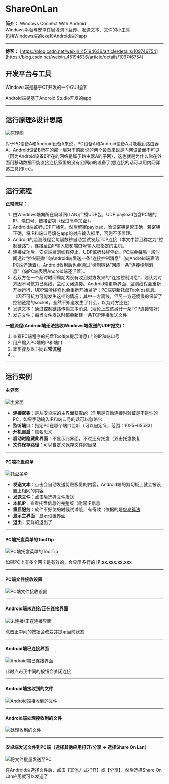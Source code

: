 # ShareOnLan

**简介：**
Windows Connect With Android  
Windows平台与安卓在局域网下互传、发送文本、文件的小工具  
包括Windows端的exe和Android端的app
***

**博客：**
[https://blog.csdn.net/weixin_45194636/article/details/109746754](https://blog.csdn.net/weixin_45194636/article/details/109746754)

## 开发平台与工具

Windows端是基于QT开发的一个GUI程序

Android端是基于Android Studio开发的app
***

## 运行原理&设计思路
![原理图](https://img-blog.csdnimg.cn/20201117174213479.png?x-oss-process=image/watermark,type_ZmFuZ3poZW5naGVpdGk,shadow_10,text_aHR0cHM6Ly9ibG9nLmNzZG4ubmV0L3dlaXhpbl80NTE5NDYzNg==,size_16,color_FFFFFF,t_70#pic_center)

对于PC设备A和Android设备A来说，PC设备A和Android设备A只能看到路由器A，Android设备B所在的那一层对于前面说的两个设备来说是内网设备而不可见（因为Android设备B所在的网络是属于路由器A的子网），这也就是为什么你在外面用移动数据不能直接连接家里的没有公网ip的设备了(想连接的话可以用内网穿透工具如frp）。

***

## 运行流程

**正常流程：**  

1. 由Windows端向所在局域网(LAN)广播UDP包，UDP payload包含PC端的IP、端口号、链接密钥（经过简单加密）。  
2. Android端监听UDP广播包，然后解密payload，验证密钥是否正确：若密钥正确，将IP和端口号填在app的对应输入框里，否则不予置理。  
3. Android的监测线程会每隔数秒自动尝试发起TCP连接（本文中暂且称之为“控制链路”），连接至由IP输入框和端口号输入框指定的主机。  
4. 连接成功后，安卓端监测线程停止，UDP监听线程停止。PC端会每隔一段时间通过“控制链路”向Android端发送一条"连接控制消息"（向Android端表明PC端还活着），Android收到后也会通过“控制链路”回应一条"连接控制消息"（向PC端表明Android端还活着）。  
5. 若双方在一个超时时间周期内没有收到对方发来的"连接控制消息"，则认为对方因不可抗力已离线，主动关闭连接。Android端更新界面、监测线程会重新开始运行、UDP监听线程也会重新开始监听；PC端更新托盘Tooltips信息。（因不可抗力可能发生这样的情况：其中一方离线，但另一方还傻傻的保留了控制链路的socket，全然不知道发生了什么，以为对方还在）  
6. 发送文本：通过控制链路传输文本消息（理论上应该另开一条TCP连接较好）
7. 发送文件：每当文件发送时都会新建一条TCP连接发送文件

**一般流程(Android端无法接收Windows端发送的UDP报文)：**

1. 查看PC端程序的托盘Tooltip(提示消息)上的IP和端口号
2. 用户输入PC端的IP和端口
3. 本步骤及以下同**正常流程**  
4. ..

***

## 运行实例

#### 主界面

![主界面](https://files.catbox.moe/aski5n.jpg)

  

- **连接密钥**：是从安卓端的主界面获取的（作用是自动连接时验证是不是你的PC，如果手动输入IP和端口号的话可以忽略它
- **监听端口**：指定PC在哪个端口监听（可以自定义，范围：1025~65533）
- **开机自启**：顾名思义
- **启动时隐藏此界面**：不显示此界面，不过还有托盘（双击托盘恢复
- **文件保存路径**：可以自定义保存文件的目录

***

#### PC端托盘菜单

![托盘菜单](https://files.catbox.moe/0mrn1g.jpg)

  

- **发送文本**：点击会自动发送剪贴板里的内容，Android端的剪切板上就会被设置上相同的内容
- **发送文件**：点击后选择文件发送
- **本机IP**：查看托盘信息的完整版（附带IP信息
- **重启服务**：软件不好使的时候试试哦，有奇效（依据的是[鸵鸟算法](https://baike.baidu.com/item/%E9%B8%B5%E9%B8%9F%E7%AE%97%E6%B3%95/4342932?fr=aladdin)
- **显示主界面**：显示设置界面
- **退出**：安详的退出了

***

#### PC端托盘菜单的ToolTip

![PC端托盘菜单的ToolTip](https://files.catbox.moe/07b6sy.jpg)

如果PC上有多个网卡是有效的，会显示多行的 **IP:xx.xxx.xx.xxx**

***

#### PC端文件接收设置

![PC端文件接收设置](https://files.catbox.moe/sc4vpj.jpg)

***

#### Android端未连接/正在连接界面

![未连接/正在连接界面](https://files.catbox.moe/7dciqq.jpg)

点击正中间的按钮会改变并提示当前状态

***

#### Android端已连接界面

![Android端已连接界面](https://files.catbox.moe/tdhfqj.jpg)

此时点击正中间的按钮会关闭连接

***

#### Android端接收到的文件

![Android端接收到的文件](https://files.catbox.moe/p3b1kk.jpg)
***

#### Android端处理接收到的文件

![处理收到的文件](https://files.catbox.moe/axr39y.gif)
***

#### 安卓端发送文件到PC端（选择其他应用打开/分享 → 选择Share On Lan）

![将文件批量发送至PC](https://files.catbox.moe/2pe92j.gif)

  

在Android端选择文件后，点击【其他方式打开】或【分享】，然后选择Share On Lan应用就可以发送了
